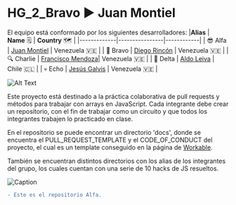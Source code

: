 # HG_2_Bravo :arrow_forward: Juan Montiel

El equipo está conformado por los siguientes desarrolladores:
|**Alias**  | **Name** 🗒️ | **Country** 🗺️ |
|-------------|----------------|------------|
| :sunglasses: Alfa    | [Juan Montiel](https://github.com/montiellvazz) | Venezuela 🇻🇪 |
| :gun: Bravo   | [Diego Rincón](https://www.github.com/diegoarff) | Venezuela 🇻🇪 |
| :mag: Charlie | [Francisco Mendoza](https://github.com/fmbalza)| Venezuela 🇻🇪 |
| :hocho: Delta   | [Aldo Leiva](https://github.com/AldoxLH) | Chile 🇨🇱 |
| :skull: Echo    | [Jesús Galvis](https://www.github.com/jgalvis414) | Venezuela 🇻🇪 |


![Alt Text](https://i.pinimg.com/originals/36/ee/50/36ee50b371a196a9d9af22ec8a8402bf.gif) 

Este proyecto está destinado a la práctica colaborativa de pull requests y métodos para trabajar con arrays en JavaScript. 
Cada integrante debe crear un repositorio, con el fin de trabajar como un circuito y que todos los integrantes
trabajen lo practicado en clase.

En el repositorio se puede encontrar un directorio 'docs', donde se encuentra el PULL_REQUEST_TEMPLATE y el CODE_OF_CONDUCT del proyecto,
el cual es un template conseguido en la página de [Workable](https://resources.workable.com/employee-code-of-conduct-company-policy#).

También se encuentran distintos directorios con los alias de los integrantes del grupo, los cuales cuentan con una serie de 10 hacks de JS resueltos.

![Caption](https://img.wattpad.com/3137c6e9dbd4d1364236752e37b30434ee923fee/687474703a2f2f312e62702e626c6f6773706f742e636f6d2f2d37645f49596d616e4e64592f54347438356465583870492f4141414141414141416b302f4d414e484568474a706b592f73313630302f67726163696173253242706f722532426c6565722e6a7067?s=fit&h=360&w=360&q=80)

```diff
- Este es el repositorio Alfa.
```
